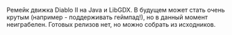 Ремейк движка Diablo II на Java и LibGDX. В будущем может стать очень крутым (например - поддерживать геймпад!), но в данный момент неиграбелен. Готовых релизов нет, но можно собрать из исходников.
